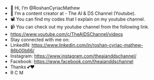 - 👋 Hi, I’m @RoshanCyriacMathew
- 👀 I’m a content creator at - The AI & DS Channel (Youtube). 
- 📽️ You can find my codes that I explain on my youtube channel. 
- 📹 You can check out my youtube channel from the following link.
- https://www.youtube.com/c/TheAIDSChannel/videos
- Stay connected with me on:
- LinkedIN: https://www.linkedin.com/in/roshan-cyriac-mathew-86b00b66/
- Instagram: https://www.instagram.com/theaianddschannel/
- Facebook: https://www.facebook.com/theaianddschannel
- Thanks 💕❤️ 
- R C M

<!---
roshanmatt/roshanmatt is a ✨ special ✨ repository because its `README.md` (this file) appears on your GitHub profile.
You can click the Preview link to take a look at your changes.
--->
